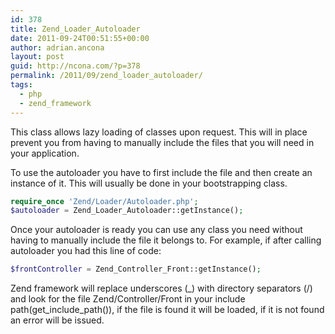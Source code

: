 ```yaml
---
id: 378
title: Zend_Loader_Autoloader
date: 2011-09-24T00:51:55+00:00
author: adrian.ancona
layout: post
guid: http://ncona.com/?p=378
permalink: /2011/09/zend_loader_autoloader/
tags:
  - php
  - zend_framework
---
```

This class allows lazy loading of classes upon request. This will in place prevent you from having to manually include the files that you will need in your application.

To use the autoloader you have to first include the file and then create an instance of it. This will usually be done in your bootstrapping class.

```php
require_once 'Zend/Loader/Autoloader.php';
$autoloader = Zend_Loader_Autoloader::getInstance();
```

Once your autoloader is ready you can use any class you need without having to manually include the file it belongs to. For example, if after calling autoloader you had this line of code:

```php
$frontController = Zend_Controller_Front::getInstance();
```

Zend framework will replace underscores (\_) with directory separators (/) and look for the file Zend/Controller/Front in your include path(get\_include_path()), if the file is found it will be loaded, if it is not found an error will be issued.

<!--more-->
